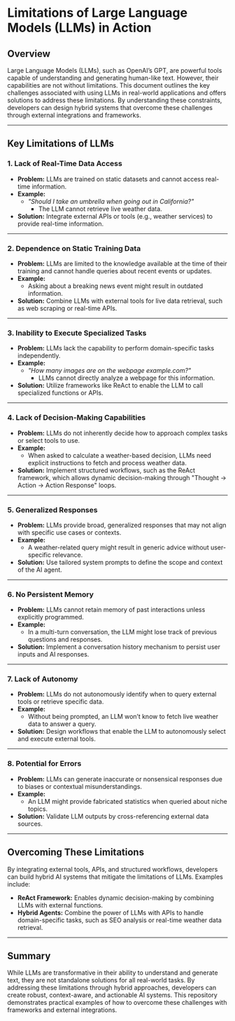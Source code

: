 # Limitations of Large Language Models (LLMs) in Action

## Overview

Large Language Models (LLMs), such as OpenAI’s GPT, are powerful tools capable of understanding and generating human-like text. However, their capabilities are not without limitations. This document outlines the key challenges associated with using LLMs in real-world applications and offers solutions to address these limitations. By understanding these constraints, developers can design hybrid systems that overcome these challenges through external integrations and frameworks.

---

## Key Limitations of LLMs

### 1. **Lack of Real-Time Data Access**
- **Problem:**
  LLMs are trained on static datasets and cannot access real-time information.
- **Example:**
  - *"Should I take an umbrella when going out in California?"*
    - The LLM cannot retrieve live weather data.
- **Solution:**
  Integrate external APIs or tools (e.g., weather services) to provide real-time information.

---

### 2. **Dependence on Static Training Data**
- **Problem:**
  LLMs are limited to the knowledge available at the time of their training and cannot handle queries about recent events or updates.
- **Example:**
  - Asking about a breaking news event might result in outdated information.
- **Solution:**
  Combine LLMs with external tools for live data retrieval, such as web scraping or real-time APIs.

---

### 3. **Inability to Execute Specialized Tasks**
- **Problem:**
  LLMs lack the capability to perform domain-specific tasks independently.
- **Example:**
  - *"How many images are on the webpage example.com?"*  
    - LLMs cannot directly analyze a webpage for this information.
- **Solution:**
  Utilize frameworks like ReAct to enable the LLM to call specialized functions or APIs.

---

### 4. **Lack of Decision-Making Capabilities**
- **Problem:**
  LLMs do not inherently decide how to approach complex tasks or select tools to use.
- **Example:**
  - When asked to calculate a weather-based decision, LLMs need explicit instructions to fetch and process weather data.
- **Solution:**
  Implement structured workflows, such as the ReAct framework, which allows dynamic decision-making through "Thought → Action → Action Response" loops.

---

### 5. **Generalized Responses**
- **Problem:**
  LLMs provide broad, generalized responses that may not align with specific use cases or contexts.
- **Example:**
  - A weather-related query might result in generic advice without user-specific relevance.
- **Solution:**
  Use tailored system prompts to define the scope and context of the AI agent.

---

### 6. **No Persistent Memory**
- **Problem:**
  LLMs cannot retain memory of past interactions unless explicitly programmed.
- **Example:**
  - In a multi-turn conversation, the LLM might lose track of previous questions and responses.
- **Solution:**
  Implement a conversation history mechanism to persist user inputs and AI responses.

---

### 7. **Lack of Autonomy**
- **Problem:**
  LLMs do not autonomously identify when to query external tools or retrieve specific data.
- **Example:**
  - Without being prompted, an LLM won’t know to fetch live weather data to answer a query.
- **Solution:**
  Design workflows that enable the LLM to autonomously select and execute external tools.

---

### 8. **Potential for Errors**
- **Problem:**
  LLMs can generate inaccurate or nonsensical responses due to biases or contextual misunderstandings.
- **Example:**
  - An LLM might provide fabricated statistics when queried about niche topics.
- **Solution:**
  Validate LLM outputs by cross-referencing external data sources.

---

## Overcoming These Limitations

By integrating external tools, APIs, and structured workflows, developers can build hybrid AI systems that mitigate the limitations of LLMs. Examples include:
- **ReAct Framework:** Enables dynamic decision-making by combining LLMs with external functions.
- **Hybrid Agents:** Combine the power of LLMs with APIs to handle domain-specific tasks, such as SEO analysis or real-time weather data retrieval.

---

## Summary

While LLMs are transformative in their ability to understand and generate text, they are not standalone solutions for all real-world tasks. By addressing these limitations through hybrid approaches, developers can create robust, context-aware, and actionable AI systems. This repository demonstrates practical examples of how to overcome these challenges with frameworks and external integrations.
